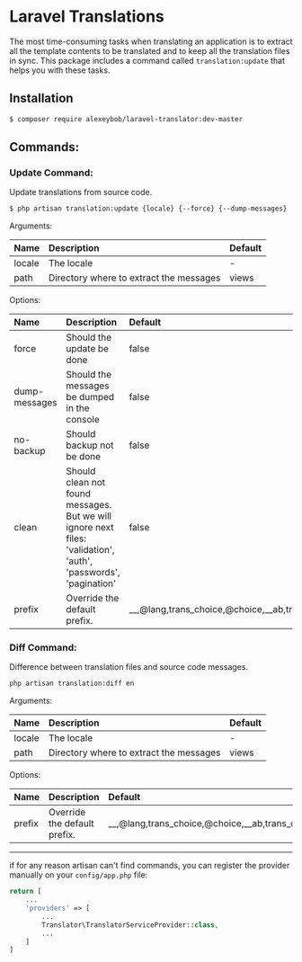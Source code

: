 # Laravel Translations

The most time-consuming tasks when translating an application is to extract all the template contents to be translated and to keep all the translation files in sync. This package includes a command called `translation:update` that helps you with these tasks.

## Installation

```sh
$ composer require alexeybob/laravel-translator:dev-master
```

## Commands:
### Update Command:
Update translations from source code.
```sh
$ php artisan translation:update {locale} {--force} {--dump-messages}
```
Arguments:

 Name | Description | Default
:---------|:----------|:----------
 locale | The locale | - 
 path | Directory where to extract the messages | views 
 
Options:

 Name | Description | Default
:---------|:----------|:----------
 force | Should the update be done | false
 dump-messages |  Should the messages be dumped in the console | false 
 no-backup | Should backup not be done | false
 clean | Should clean not found messages. But we will ignore next files: 'validation', 'auth', 'passwords', 'pagination' | false 
 prefix | Override the default prefix. | __,@lang,trans_choice,@choice,__ab,trans_choice_ab 

### Diff Command:
Difference between translation files and source code messages.
```sh
php artisan translation:diff en
```
Arguments:

 Name | Description | Default
:---------|:----------|:----------
 locale | The locale | - 
 path | Directory where to extract the messages | views 
 
 Options:

 Name | Description | Default
:---------|:----------|:----------
 prefix | Override the default prefix. | __,@lang,trans_choice,@choice,__ab,trans_choice_ab

-------

if for any reason artisan can't find commands, you can register the provider manually on your `config/app.php` file:

```php
return [
    ...
    'providers' => [
        ...
        Translator\TranslatorServiceProvider::class,
        ...
    ]
]
```
